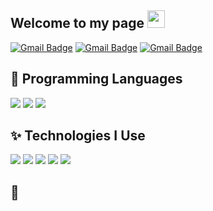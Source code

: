 ## Welcome to my page  <img src="https://media.giphy.com/media/hvRJCLFzcasrR4ia7z/giphy.gif" width="28px" height="28px">



[![Gmail Badge](https://img.shields.io/badge/-jwx999@naver.com-c14438?style=flat-square&logo=Gmail&logoColor=white&link=mailto:jwx999@naver.com)](mailto:jwx999@naver.com)
[![Gmail Badge](https://img.shields.io/badge/-jwx999@naver.com-c14438?style=flat-square&logo=Gmail&logoColor=white&link=mailto:jwx999@naver.com)](mailto:jwx999@naver.com)
[![Gmail Badge](https://img.shields.io/badge/-jwx999@naver.com-c14438?style=flat-square&logo=Gmail&logoColor=white&link=mailto:jwx999@naver.com)](mailto:jwx999@naver.com)

<!--
## :computer: Technologies I Love
* Deep Learning
* Flask
* SwiftUI

<img src = "https://github-readme-stats.vercel.app/api/top-langs/?username=bviz6542&layout=compact">
-->

## 🚀 Programming Languages
<img src = "https://img.shields.io/badge/Python-3776AB?style=flat-square&logo=Python&logoColor=white"/>  <img src = 
"https://img.shields.io/badge/Swift-F05138?style=flat-square&logo=swift&logoColor=white"/>  <img src = 
"https://img.shields.io/badge/MySQL-4479A1?style=flat-square&logo=mysql&logoColor=white"/>
 
## ✨ Technologies I Use
<img src = "https://img.shields.io/badge/TensorFlow-FF6F00?style=flat-square&logo=tensorflow&logoColor=white"/>  <img src = "https://img.shields.io/badge/PyTorch-EE4C2C?style=flat-square&logo=pytorch&logoColor=white"/>  <img src = 
"https://img.shields.io/badge/Flask-000000?style=flat-square&logo=flask&logoColor=white"/>  <img src = 
"https://img.shields.io/badge/AmazonS3-569A31?style=flat-square&logo=amazons3&logoColor=white"/>  <img src = 
"https://img.shields.io/badge/OpenAI-412991?style=flat-square&logo=openai&logoColor=white"/>

## 💪

 <!--
 ## Who am I?
 ```python
 class WhoAmI:
 	user = 'Haany Ali'
		current_work = 'Writing code'
		hobbies = [
				'Drawing',
				'Watching Anime',
				'Reading Sci-Fi Novels'
				'Being up all Night chasing that ONE BUG...'
			]
	
	def getCity():
		return Hyderabad_India()
	
	def Ambitions():
		LearnJapanese()
		CreateSkyNet()
		FinishMyNovel()
		# Assume 10 more awesome ambitions here  ;)
	
 ```
 
## Current Works
 * Started learning MERN Stack !!
 * I'm currently working on 🔭 building **Mobile Apps using Flutter** and working up on polishing my skills 🌱 in **Competitive Programming**.
 * Getting Started with NodeJS and the MERN Stack!!
 -->
 
